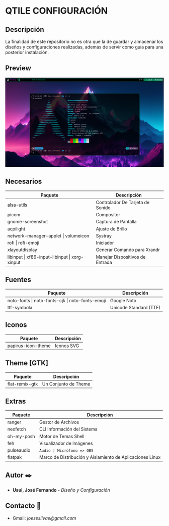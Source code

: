# QTILE CONFIGURACIÓN

## Descripción
La finalidad de este repositorio no es otra que la de guardar y almacenar los diseños y configuraciones realizadas, además de servir como guía para una posterior instalación.

## Preview
![preview](qtile/img/preview.png)

## Necesarios
| Paquete | Descripción |
|---|---|
| alsa-utils | Controlador De Tarjeta de Sonido |
| picom | Compositor |
| gnome-screenshot | Captura de Pantalla |
| acpilight | Ajuste de Brillo |
| network-manager-applet \| volumeicon | Systray |
| rofi \| rofi-emoji | Iniciador |
| xlayoutdisplay | Generar Comando para Xrandr |
| libinput \| xf86-input-libinput \| xorg-xinput  | Manejar Dispositivos de Entrada |

## Fuentes
| Paquete | Descripción |
|---|---|
| noto-fonts \| noto-fonts-cjk \| noto-fonts-emoji | Google Noto |
| ttf-symbola | Unicode Standard (TTF) |

## Iconos
| Paquete | Descripción |
|---|---|
| papirus-icon-theme | Iconos SVG |

## Theme [GTK]
| Paquete | Descripción |
|---|---|
| flat-remix-gtk | Un Conjunto de Theme |

## Extras
| Paquete | Descripción |
|---|---|
| ranger | Gestor de Archivos |
| neofetch | CLI Información del Sistema |
| oh-my-posh | Motor de Temas Shell |
| feh | Visualizador de Imágenes |
| pulseaudio | ``` Audio \| Micrófono => OBS ``` |
| flatpak | Marco de Distribución y Aislamiento de Aplicaciones Linux |

## Autor ✒️
* **Usui, José Fernando** - *Diseño y Configuración*

## Contacto 📱
* Gmail: _joesesilvae@gmail.com_
